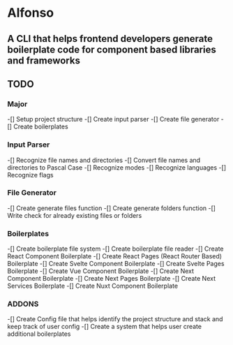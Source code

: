 # Alfonso

## A CLI that helps frontend developers generate boilerplate code for component based libraries and frameworks

## TODO

### Major

-[] Setup project structure
-[] Create input parser
-[] Create file generator
-[] Create boilerplates

### Input Parser
-[] Recognize file names and directories
-[] Convert file names and directories to Pascal Case
-[] Recognize modes
-[] Recognize languages
-[] Recognize flags

### File Generator
-[] Create generate files function
-[] Create generate folders function
-[] Write check for already existing files or folders

### Boilerplates
-[] Create boilerplate file system
-[] Create boilerplate file reader
-[] Create React Component Boilerplate
-[] Create React Pages (React Router Based) Boilerplate
-[] Create Svelte Component Boilerplate
-[] Create Svelte Pages Boilerplate
-[] Create Vue Component Boilerplate
-[] Create Next Component Boilerplate
-[] Create Next Pages Boilerplate
-[] Create Next Services Boilerplate
-[] Create Nuxt Component Boilerplate

### ADDONS
-[] Create Config file that helps identify the project structure and stack and keep track of user config
-[] Create a system that helps user create additional boilerplates

